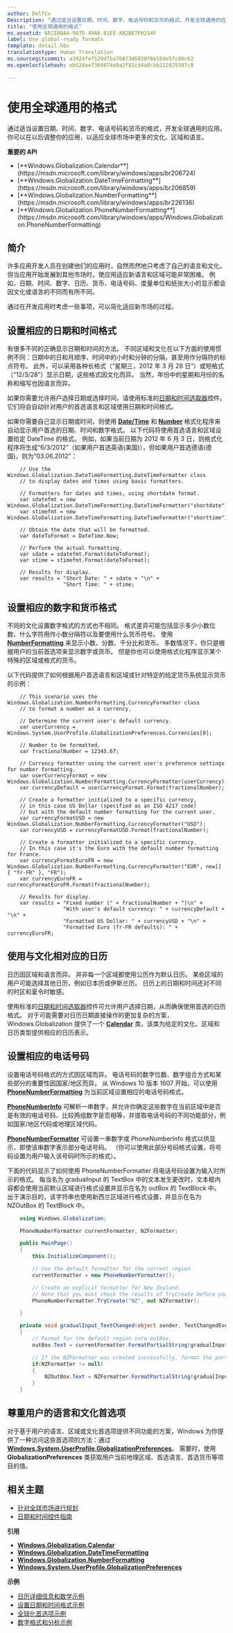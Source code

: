 ```yaml
---
author: DelfCo
Description: "通过适当设置日期、时间、数字、电话号码和货币的格式，开发全球通用的应用。"
title: "使用全球通用的格式"
ms.assetid: 6ECE8BA4-9A7D-49A6-81EE-AB2BE7F0254F
label: Use global-ready formats
template: detail.hbs
translationtype: Human Translation
ms.sourcegitcommit: a3924fef520d7ba70873d6838f8e194e5fc96c62
ms.openlocfilehash: eb524ae7369874e8a2f81cd4a8cbb112829387c8

---
```


# <a name="use-global-ready-formats"></a>使用全球通用的格式

<link rel="stylesheet" href="https://az835927.vo.msecnd.net/sites/uwp/Resources/css/custom.css">

通过适当设置日期、时间、数字、电话号码和货币的格式，开发全球通用的应用。 你可以在以后调整你的应用，以适应全球市场中更多的文化、区域和语言。

<div class="important-apis" >
<b>重要的 API</b><br/>
<ul>
<li>[**Windows.Globalization.Calendar**](https://msdn.microsoft.com/library/windows/apps/br206724)</li>
<li>[**Windows.Globalization.DateTimeFormatting**](https://msdn.microsoft.com/library/windows/apps/br206859)</li>
<li>[**Windows.Globalization.NumberFormatting**](https://msdn.microsoft.com/library/windows/apps/br226136)</li>
<li>[**Windows.Globalization.PhoneNumberFormatting**](https://msdn.microsoft.com/library/windows/apps/Windows.Globalization.PhoneNumberFormatting)</li>
</ul>
</div>


## <a name="introduction"></a>简介

许多应用开发人员在创建他们的应用时，自然而然地只考虑了自己的语言和文化。 但当应用开始发展到其他市场时，使应用适应新语言和区域可能非常困难。 例如，日期、时间、数字、日历、货币、电话号码、度量单位和纸张大小的显示都会因文化或语言的不同而有所不同。

通过在开发应用时考虑一些事项，可以简化适应新市场的过程。

## <a name="format-dates-and-times-appropriately"></a>设置相应的日期和时间格式

有很多不同的正确显示日期和时间的方法。 不同区域和文化在以下方面的使用惯例不同：日期中的日和月顺序、时间中的小时和分钟的分隔，甚至用作分隔符的标点符号。 此外，可以采用各种长格式（“星期三，2012 年 3 月 28 日”）或短格式（“12/3/28”）显示日期，这些格式因文化而异。 当然，年份中的星期和月份的名称和缩写也因语言而异。

如果你需要允许用户选择日期或选择时间，请使用标准的[日期和时间选取器](https://msdn.microsoft.com/library/windows/apps/hh465466)控件。 它们将会自动针对用户的首选语言和区域使用日期和时间格式。

如果你需要自己显示日期或时间，则使用 [**Date/Time**](https://msdn.microsoft.com/library/windows/apps/br206859) 和 [**Number**](https://msdn.microsoft.com/library/windows/apps/br226136) 格式化程序来自动显示用户首选的日期、时间和数字格式。 以下代码将使用首选语言和区域设置给定 DateTime 的格式。 例如，如果当前日期为 2012 年 6 月 3 日，则格式化程序将生成“6/3/2012”（如果用户首选英语(美国)），但如果用户首选德语(德国)，则为“03.06.2012”：

```CSharp
    // Use the Windows.Globalization.DateTimeFormatting.DateTimeFormatter class
    // to display dates and times using basic formatters.

    // Formatters for dates and times, using shortdate format.
    var sdatefmt = new Windows.Globalization.DateTimeFormatting.DateTimeFormatter("shortdate");
    var stimefmt = new Windows.Globalization.DateTimeFormatting.DateTimeFormatter("shorttime");

    // Obtain the date that will be formatted.
    var dateToFormat = DateTime.Now;

    // Perform the actual formatting.
    var sdate = sdatefmt.Format(dateToFormat);
    var stime = stimefmt.Format(dateToFormat);

    // Results for display.
    var results = "Short Date: " + sdate + "\n" +
                  "Short Time: " + stime;
```

## <a name="format-numbers-and-currencies-appropriately"></a>设置相应的数字和货币格式

不同的文化设置数字格式的方式也不相同。 格式差异可能包括显示多少小数位数、什么字符用作小数分隔符以及要使用什么货币符号。 使用 [**NumberFormatting**](https://msdn.microsoft.com/library/windows/apps/br226136) 来显示小数、分数、千分比和货币。 多数情况下，你只是根据用户的当前首选项来显示数字或货币。 但是你也可以使用格式化程序显示某个特殊的区域或格式的货币。

以下代码提供了如何根据用户首选语言和区域或针对特定的给定货币系统显示货币的示例：

```CSharp
    // This scenario uses the Windows.Globalization.NumberFormatting.CurrencyFormatter class
    // to format a number as a currency.

    // Determine the current user's default currency.
    var userCurrency = Windows.System.UserProfile.GlobalizationPreferences.Currencies[0];

    // Number to be formatted.
    var fractionalNumber = 12345.67;

    // Currency formatter using the current user's preference settings for number formatting.
    var userCurrencyFormat = new Windows.Globalization.NumberFormatting.CurrencyFormatter(userCurrency);
    var currencyDefault = userCurrencyFormat.Format(fractionalNumber);

    // Create a formatter initialized to a specific currency,
    // in this case US Dollar (specified as an ISO 4217 code) 
    // but with the default number formatting for the current user.
    var currencyFormatUSD = new Windows.Globalization.NumberFormatting.CurrencyFormatter("USD"); 
    var currencyUSD = currencyFormatUSD.Format(fractionalNumber);

    // Create a formatter initialized to a specific currency.
    // In this case it's the Euro with the default number formatting for France.
    var currencyFormatEuroFR = new Windows.Globalization.NumberFormatting.CurrencyFormatter("EUR", new[] { "fr-FR" }, "FR");
    var currencyEuroFR = currencyFormatEuroFR.Format(fractionalNumber);

    // Results for display.
    var results = "Fixed number (" + fractionalNumber + ")\n" +
                  "With user's default currency: " + currencyDefault + "\n" +
                  "Formatted US Dollar: " + currencyUSD + "\n" +
                  "Formatted Euro (fr-FR defaults): " + currencyEuroFR;
```

## <a name="use-a-culturally-appropriate-calendar"></a>使用与文化相对应的日历

日历因区域和语言而异。 并非每一个区域都使用公历作为默认日历。 某些区域的用户可能选择其他日历，例如日本历或伊斯兰历。 日历上的日期和时间还对不同的时区和夏令时敏感。

使用标准的[日期和时间选取器](https://msdn.microsoft.com/library/windows/apps/hh465466)控件可允许用户选择日期，从而确保使用首选的日历格式。 对于可能需要对日历日期直接操作的更加复杂的方案，Windows.Globalization 提供了一个 [**Calendar**](https://msdn.microsoft.com/library/windows/apps/br206724) 类，该类为给定的文化、区域和日历类型提供相应的日历表示。

## <a name="format-phone-numbers-appropriately"></a>设置相应的电话号码
设置电话号码格式的方式因区域而异。 电话号码的数字位数、数字组合方式和某些部分的重要性因国家/地区而异。 从 Windows 10 版本 1607 开始，可以使用 [**PhoneNumberFormatting**](https://msdn.microsoft.com/library/windows/apps/Windows.Globalization.PhoneNumberFormatting) 为当前区域设置相应的电话号码格式。

[**PhoneNumberInfo**](https://msdn.microsoft.com/library/windows/apps/xaml/windows.globalization.phonenumberformatting.phonenumberinfo.aspx) 可解析一串数字，并允许你确定这些数字在当前区域中是否是有效的电话号码、比较两组数字是否相等，并提取电话号码的不同功能部分，例如国家/地区代码或地理区域代码。

[**PhoneNumberFormatter**](https://msdn.microsoft.com/library/windows/apps/xaml/windows.globalization.phonenumberformatting.phonenumberformatter.aspx) 可设置一串数字或 PhoneNumberInfo 格式以供显示，即使该串数字表示部分电话号码。 （你可以使用此部分号码格式设置，将号码设置为用户输入该号码时所示的格式）。 

下面的代码显示了如何使用 PhoneNumberFormatter 将电话号码设置为输入时所示的格式。 每当名为 gradualInput 的 TextBox 中的文本发生更改时，文本框内容都会使用当前默认区域进行格式设置并显示在名为 outBox 的 TextBlock 中。 出于演示目的，该字符串也使用新西兰区域进行格式设置，并显示在名为 NZOutBox 的 TextBlock 中。
    
```csharp
    using Windows.Globalization;

    PhoneNumberFormatter currentFormatter, NZFormatter;

    public MainPage()
    {
        this.InitializeComponent();

        // Use the default formatter for the current region
        currentFormatter = new PhoneNumberFormatter();

        // Create an explicit formatter for New Zealand. 
        // Note that you must check the results of TryCreate before you use the formatter.
        PhoneNumberFormatter.TryCreate("NZ", out NZFormatter);

    }

    private void gradualInput_TextChanged(object sender, TextChangedEventArgs e)
    {
        // Format for the default region into outBox.
        outBox.Text = currentFormatter.FormatPartialString(gradualInput.Text);

        // If the NZFormatter was created successfully, format the partial string for the NZOutBox.
        if(NZFormatter != null)
        {
            NZOutBox.Text = NZFormatter.FormatPartialString(gradualInput.Text);
        }
    }
```    

## <a name="respect-the-users-language-and-cultural-preferences"></a>尊重用户的语言和文化首选项

对于基于用户的语言、区域或文化首选项提供不同功能的方案，Windows 为你提供了一种访问这些首选项的方法：通过 [**Windows.System.UserProfile.GlobalizationPreferences**](https://msdn.microsoft.com/library/windows/apps/br241825)。 需要时，使用 **GlobalizationPreferences** 类获取用户当前地理区域、首选语言、首选货币等项目的值。

## <a name="related-topics"></a>相关主题

* [针对全球市场进行规划](https://msdn.microsoft.com/library/windows/apps/hh465405)
* [日期和时间控件指南](https://msdn.microsoft.com/library/windows/apps/hh465466)

**引用**
* [**Windows.Globalization.Calendar**](https://msdn.microsoft.com/library/windows/apps/br206724)
* [**Windows.Globalization.DateTimeFormatting**](https://msdn.microsoft.com/library/windows/apps/br206859)
* [**Windows.Globalization.NumberFormatting**](https://msdn.microsoft.com/library/windows/apps/br226136)
* [**Windows.System.UserProfile.GlobalizationPreferences**](https://msdn.microsoft.com/library/windows/apps/br241825)

**示例**
* [日历详细信息和数学示例](http://go.microsoft.com/fwlink/p/?linkid=231636)
* [设置日期和时间格式示例](http://go.microsoft.com/fwlink/p/?linkid=231618)
* [全球化首选项示例](http://go.microsoft.com/fwlink/p/?linkid=231608)
* [数字格式和分析示例](http://go.microsoft.com/fwlink/p/?linkid=231620)



<!--HONumber=Dec16_HO2-->


